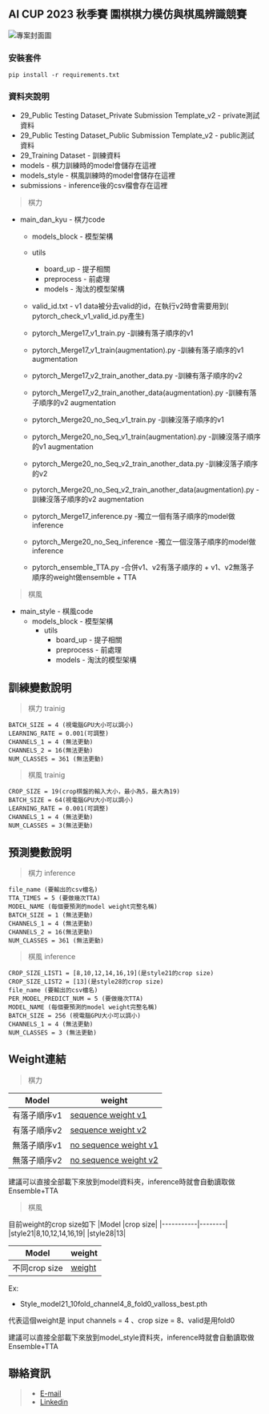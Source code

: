 
## AI CUP 2023 秋季賽 圍棋棋力模仿與棋風辨識競賽


![專案封面圖](https://fakeimg.pl/500/)


### 安裝套件
```
pip install -r requirements.txt
```

### 資料夾說明

- 29_Public Testing Dataset_Private Submission Template_v2 - private測試資料
- 29_Public Testing Dataset_Public Submission Template_v2 - public測試資料
- 29_Training Dataset - 訓練資料
- models - 棋力訓練時的model會儲存在這裡
- models_style - 棋風訓練時的model會儲存在這裡
- submissions - inference後的csv檔會存在這裡
>棋力
- main_dan_kyu - 棋力code
  - models_block - 模型架構
  - utils
    - board_up - 提子相關
    - preprocess - 前處理
    - models - 淘汰的模型架構
  - valid_id.txt - v1 data被分去valid的id，在執行v2時會需要用到( pytorch_check_v1_valid_id.py產生)
  - pytorch_Merge17_v1_train.py -訓練有落子順序的v1
  - pytorch_Merge17_v1_train(augmentation).py -訓練有落子順序的v1 augmentation
  - pytorch_Merge17_v2_train_another_data.py -訓練有落子順序的v2
  - pytorch_Merge17_v2_train_another_data(augmentation).py -訓練有落子順序的v2 augmentation

  - pytorch_Merge20_no_Seq_v1_train.py -訓練沒落子順序的v1

  - pytorch_Merge20_no_Seq_v1_train(augmentation).py -訓練沒落子順序的v1 augmentation

  - pytorch_Merge20_no_Seq_v2_train_another_data.py -訓練沒落子順序的v2

  - pytorch_Merge20_no_Seq_v2_train_another_data(augmentation).py -訓練沒落子順序的v2 augmentation

  - pytorch_Merge17_inference.py -獨立一個有落子順序的model做inference
  - pytorch_Merge20_no_Seq_inference -獨立一個沒落子順序的model做inference
  - pytorch_ensemble_TTA.py -合併v1、v2有落子順序的 + v1、v2無落子順序的weight做ensemble + TTA

>棋風
- main_style - 棋風code
  - models_block - 模型架構
    - utils
      - board_up - 提子相關
      - preprocess - 前處理
      - models - 淘汰的模型架構




## 訓練變數說明
>棋力 trainig
```
BATCH_SIZE = 4 (視電腦GPU大小可以調小)
LEARNING_RATE = 0.001(可調整)
CHANNELS_1 = 4 (無法更動)
CHANNELS_2 = 16(無法更動)
NUM_CLASSES = 361 (無法更動)
```

>棋風 trainig
```
CROP_SIZE = 19(crop棋盤的輸入大小，最小為5，最大為19)
BATCH_SIZE = 64(視電腦GPU大小可以調小)
LEARNING_RATE = 0.001(可調整)
CHANNELS_1 = 4 (無法更動)
NUM_CLASSES = 3(無法更動)
```

## 預測變數說明
>棋力 inference
```
file_name (要輸出的csv檔名)
TTA_TIMES = 5 (要做幾次TTA)
MODEL_NAME (每個要預測的model weight完整名稱)
BATCH_SIZE = 1 (無法更動)
CHANNELS_1 = 4 (無法更動)
CHANNELS_2 = 16(無法更動)
NUM_CLASSES = 361 (無法更動)
```

>棋風 inference
```
CROP_SIZE_LIST1 = [8,10,12,14,16,19](是style21的crop size)
CROP_SIZE_LIST2 = [13](是style28的crop size)
file_name (要輸出的csv檔名)
PER_MODEL_PREDICT_NUM = 5 (要做幾次TTA)
MODEL_NAME (每個要預測的model weight完整名稱)
BATCH_SIZE = 256 (視電腦GPU大小可以調小)
CHANNELS_1 = 4 (無法更動)
NUM_CLASSES = 3 (無法更動)
```

## Weight連結
>棋力

|Model      |weight|
|-----------|-------|
|有落子順序v1| [sequence weight v1](https://drive.google.com/file/d/1sr7GstUrPY8k1_TWuPfaS04rdY3ry-B1/view?usp=sharing)     |
|有落子順序v2|[sequence weight v2](https://drive.google.com/file/d/1KWafMBAS_wKb31mS1w-H94Fa9X8r97W-/view?usp=drive_link)      |
|無落子順序v1|[no sequence weight v1](https://drive.google.com/file/d/1N5NlFc9mps2co7pseQbnqGdxlC8F7Hxi/view?usp=drive_link)      |
|無落子順序v2|[no sequence weight v2](https://drive.google.com/file/d/1Sie8fcfYLqVuLc4o5LQT2fy9zorBgina/view?usp=drive_link)      |

建議可以直接全部載下來放到model資料夾，inference時就會自動讀取做Ensemble+TTA

>棋風

目前weight的crop size如下
|Model      |crop size|
|-----------|--------|
|style21|8,10,12,14,16,19|
|style28|13|

|Model      |weight|
|-----------|--------|
|不同crop size|[weight](https://drive.google.com/drive/folders/1YfbbbcYyXpGju2HPiqRv5_j_WsoiASZ2?usp=drive_link)      |

Ex:
  - Style_model21_10fold_channel4_8_fold0_valloss_best.pth

代表這個weight是 input channels = 4 、crop size = 8、valid是用fold0

建議可以直接全部載下來放到model_style資料夾，inference時就會自動讀取做Ensemble+TTA

## 聯絡資訊

> - [E-mail](ennis06205668@gmail.com)
>  - [Linkedin](https://www.linkedin.com/in/ting-en-hsu-010728225/)





